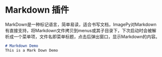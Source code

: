 # Markdown 插件

MarkDown是一种标记语言，简单易读，适合书写文档，ImagePy对Markdown有直接支持，将Markdown文件拷贝到menus或其子目录下，下次启动时会被解析成一个菜单项，文件名即菜单标题，点击后弹出窗口，显示Markdown的内容。

```markdown
# Markdown Demo
This is a Mark Down Demo
```

